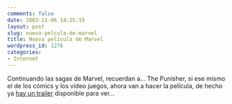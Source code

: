 ```yaml
---
comments: false
date: 2003-11-06 14:25:19
layout: post
slug: nueva-pelcula-de-marvel
title: Nueva película de Marvel
wordpress_id: 1276
categories:
- Internet
---
```


Continuando las sagas de Marvel, recuerdan a… The Punisher, si ese mismo el de los cómics y los video juegos, ahora van a hacer la película, de hecho ya [hay un trailer](http://www.apple.com/trailers/artisan/the_punisher/trailer/) disponible para ver…




 

